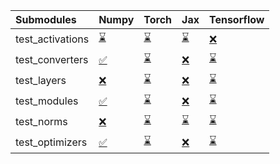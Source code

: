 | Submodules       | Numpy                                                                                                                           | Torch                                                                                                                           | Jax                                                                                                                             | Tensorflow                                                                                                                      |
|:-----------------|:--------------------------------------------------------------------------------------------------------------------------------|:--------------------------------------------------------------------------------------------------------------------------------|:--------------------------------------------------------------------------------------------------------------------------------|:--------------------------------------------------------------------------------------------------------------------------------|
| test_activations | <a href="https://github.com/unifyai/ivy/runs/7980632920?check_suite_focus=true" rel="noopener noreferrer" target="_blank">⌛</a> | <a href="https://github.com/unifyai/ivy/runs/7980633647?check_suite_focus=true" rel="noopener noreferrer" target="_blank">⌛</a> | <a href="https://github.com/unifyai/ivy/runs/7980634337?check_suite_focus=true" rel="noopener noreferrer" target="_blank">⌛</a> | <a href="https://github.com/unifyai/ivy/runs/7980635103?check_suite_focus=true" rel="noopener noreferrer" target="_blank">❌</a> |
| test_converters  | <a href="https://github.com/unifyai/ivy/runs/7980633043?check_suite_focus=true" rel="noopener noreferrer" target="_blank">✅</a> | <a href="https://github.com/unifyai/ivy/runs/7980633768?check_suite_focus=true" rel="noopener noreferrer" target="_blank">⌛</a> | <a href="https://github.com/unifyai/ivy/runs/7980634490?check_suite_focus=true" rel="noopener noreferrer" target="_blank">❌</a> | <a href="https://github.com/unifyai/ivy/runs/7980635209?check_suite_focus=true" rel="noopener noreferrer" target="_blank">⌛</a> |
| test_layers      | <a href="https://github.com/unifyai/ivy/runs/7980633183?check_suite_focus=true" rel="noopener noreferrer" target="_blank">❌</a> | <a href="https://github.com/unifyai/ivy/runs/7980633858?check_suite_focus=true" rel="noopener noreferrer" target="_blank">⌛</a> | <a href="https://github.com/unifyai/ivy/runs/7980634623?check_suite_focus=true" rel="noopener noreferrer" target="_blank">❌</a> | <a href="https://github.com/unifyai/ivy/runs/7980635346?check_suite_focus=true" rel="noopener noreferrer" target="_blank">⌛</a> |
| test_modules     | <a href="https://github.com/unifyai/ivy/runs/7980633319?check_suite_focus=true" rel="noopener noreferrer" target="_blank">✅</a> | <a href="https://github.com/unifyai/ivy/runs/7980633960?check_suite_focus=true" rel="noopener noreferrer" target="_blank">⌛</a> | <a href="https://github.com/unifyai/ivy/runs/7980634774?check_suite_focus=true" rel="noopener noreferrer" target="_blank">❌</a> | <a href="https://github.com/unifyai/ivy/runs/7980635451?check_suite_focus=true" rel="noopener noreferrer" target="_blank">⌛</a> |
| test_norms       | <a href="https://github.com/unifyai/ivy/runs/7980633437?check_suite_focus=true" rel="noopener noreferrer" target="_blank">❌</a> | <a href="https://github.com/unifyai/ivy/runs/7980634079?check_suite_focus=true" rel="noopener noreferrer" target="_blank">⌛</a> | <a href="https://github.com/unifyai/ivy/runs/7980634901?check_suite_focus=true" rel="noopener noreferrer" target="_blank">⌛</a> | <a href="https://github.com/unifyai/ivy/runs/7980635568?check_suite_focus=true" rel="noopener noreferrer" target="_blank">⌛</a> |
| test_optimizers  | <a href="https://github.com/unifyai/ivy/runs/7980633537?check_suite_focus=true" rel="noopener noreferrer" target="_blank">✅</a> | <a href="https://github.com/unifyai/ivy/runs/7980634194?check_suite_focus=true" rel="noopener noreferrer" target="_blank">⌛</a> | <a href="https://github.com/unifyai/ivy/runs/7980634998?check_suite_focus=true" rel="noopener noreferrer" target="_blank">❌</a> | <a href="https://github.com/unifyai/ivy/runs/7980635715?check_suite_focus=true" rel="noopener noreferrer" target="_blank">⌛</a> |
